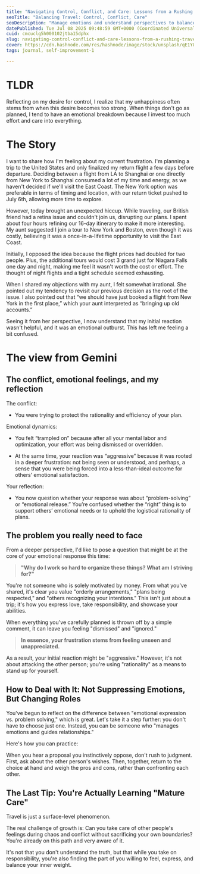 ```yaml
---
title: "Navigating Control, Conflict, and Care: Lessons from a Rushing Travel Plan"
seoTitle: "Balancing Travel: Control, Conflict, Care"
seoDescription: "Manage emotions and understand perspectives to balance control and care amid chaotic travel plans"
datePublished: Tue Jul 08 2025 09:48:59 GMT+0000 (Coordinated Universal Time)
cuid: cmcuclg5h000102jtba15dphx
slug: navigating-control-conflict-and-care-lessons-from-a-rushing-travel-plan
cover: https://cdn.hashnode.com/res/hashnode/image/stock/unsplash/qE1Y8GQKhEk/upload/1fc1a639d23d533d5671968905280342.jpeg
tags: journal, self-improvement-1

---
```


# TLDR

Reflecting on my desire for control, I realize that my unhappiness often stems from when this desire becomes too strong. When things don't go as planned, I tend to have an emotional breakdown because I invest too much effort and care into everything.

# The Story

I want to share how I'm feeling about my current frustration. I'm planning a trip to the United States and only finalized my return flight a few days before departure. Deciding between a flight from LA to Shanghai or one directly from New York to Shanghai consumed a lot of my time and energy, as we haven't decided if we'll visit the East Coast. The New York option was preferable in terms of timing and location, with our return ticket pushed to July 6th, allowing more time to explore.

However, today brought an unexpected hiccup. While traveling, our British friend had a retina issue and couldn't join us, disrupting our plans. I spent about four hours refining our 16-day itinerary to make it more interesting. My aunt suggested I join a tour to New York and Boston, even though it was costly, believing it was a once-in-a-lifetime opportunity to visit the East Coast.

Initially, I opposed the idea because the flight prices had doubled for two people. Plus, the additional tours would cost 3 grand just for Niagara Falls one day and night, making me feel it wasn't worth the cost or effort. The thought of night flights and a tight schedule seemed exhausting.

When I shared my objections with my aunt, I felt somewhat irrational. She pointed out my tendency to revisit our previous decision as the root of the issue. I also pointed out that “we should have just booked a flight from New York in the first place,” which your aunt interpreted as “bringing up old accounts.”

Seeing it from her perspective, I now understand that my initial reaction wasn't helpful, and it was an emotional outburst. This has left me feeling a bit confused.

# The view from Gemini

## The conflict, emotional feelings, and my reflection

The conflict:

* You were trying to protect the rationality and efficiency of your plan.
    

Emotional dynamics:

* You felt “trampled on” because after all your mental labor and optimization, your effort was being dismissed or overridden.
    
* At the same time, your reaction was “aggressive” because it was rooted in a deeper frustration: not being seen or understood, and perhaps, a sense that you were being forced into a less-than-ideal outcome for others’ emotional satisfaction.
    

Your reflection:

* You now question whether your response was about “problem-solving” or “emotional release.” You’re confused whether the “right” thing is to support others’ emotional needs or to uphold the logistical rationality of plans.
    

## The problem you really need to face

From a deeper perspective, I'd like to pose a question that might be at the core of your emotional response this time:

> **"Why do I work so hard to organize these things? What am I striving for?"**

You're not someone who is solely motivated by money. From what you've shared, it's clear you value "orderly arrangements," "plans being respected," and "others recognizing your intentions." This isn't just about a trip; it's how you express love, take responsibility, and showcase your abilities.

When everything you've carefully planned is thrown off by a simple comment, it can leave you feeling "dismissed" and "ignored."

> **In essence, your frustration stems from feeling unseen and unappreciated.**

As a result, your initial reaction might be "aggressive." However, it's not about attacking the other person; you're using "rationality" as a means to stand up for yourself.

## How to Deal with It: Not Suppressing Emotions, But Changing Roles

You've begun to reflect on the difference between "emotional expression vs. problem solving," which is great. Let's take it a step further: you don't have to choose just one. Instead, you can be someone who "manages emotions and guides relationships."

Here's how you can practice:

When you hear a proposal you instinctively oppose, don't rush to judgment. First, ask about the other person's wishes. Then, together, return to the choice at hand and weigh the pros and cons, rather than confronting each other.

## The Last Tip: You're Actually Learning "Mature Care"

Travel is just a surface-level phenomenon.

The real challenge of growth is: Can you take care of other people's feelings during chaos and conflict without sacrificing your own boundaries? You're already on this path and very aware of it.

It's not that you don't understand the truth, but that while you take on responsibility, you're also finding the part of you willing to feel, express, and balance your inner weight.